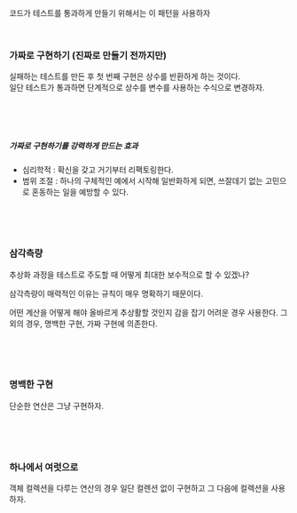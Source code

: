 코드가 테스트를 통과하게 만들기 위해서는 이 패턴을 사용하자


<br>

### 가짜로 구현하기 (진짜로 만들기 전까지만)
실패하는 테스트를 만든 후 첫 번째 구현은 상수를 반환하게 하는 것이다.  
일단 테스트가 통과하면 단계적으로 상수를 변수를 사용하는 수식으로 변경하자.




<br><br><br>



##### 가짜로 구현하기를 강력하게 만드는 효과
- 심리학적 : 확신을 갖고 거기부터 리팩토링한다.
- 범위 조절 : 하나의 구체적인 예에서 시작해 일반화하게 되면, 쓰잘데기 없는 고민으로 혼동하는 일을 예방할 수 있다.



<br><br><br>

### 삼각측량
추상화 과정을 테스트로 주도할 때 어떻게 최대한 보수적으로 할 수 있겠나?  

삼각측량이 매력적인 이유는 규칙이 매우 명확하기 때문이다.  

어떤 계산을 어떻게 해야 올바르게 추상활할 것인지 감을 잡기 어려운 경우 사용한다.
그 외의 경우, 명백한 구현, 가짜 구현에 의존한다.



<br><br><br>

### 명백한 구현
단순한 연산은 그냥 구현하자.


<br><br><br>

### 하나에서 여럿으로
객체 컬렉션을 다루는 연산의 경우 일단 컬렌션 없이 구현하고 그 다음에 컬렉션을 사용하자.
